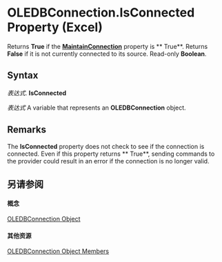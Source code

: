 
# OLEDBConnection.IsConnected Property (Excel)

Returns  **True** if the **[MaintainConnection](ce913d74-d86d-006c-4def-da04a8c630b6.md)** property is ** True**. Returns **False** if it is not currently connected to its source. Read-only **Boolean**.


## Syntax

 _表达式_. **IsConnected**

 _表达式_ A variable that represents an **OLEDBConnection** object.


## Remarks

The  **IsConnected** property does not check to see if the connection is connected. Even if this property returns ** True**, sending commands to the provider could result in an error if the connection is no longer valid.


## 另请参阅


#### 概念


[OLEDBConnection Object](f246e544-9854-8e71-a7f7-dec57dd725e4.md)
#### 其他资源


[OLEDBConnection Object Members](http://msdn.microsoft.com/library/2f1a2f81-ee3a-1b60-8dc3-87818e1790c1%28Office.15%29.aspx)